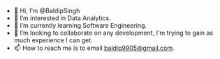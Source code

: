 - 👋 Hi, I’m @BaldipSingh
- 👀 I’m interested in Data Analytics.
- 🌱 I’m currently learning Software Engineering.
- 💞️ I’m looking to collaborate on any development, I'm trying to gain as much experience I can get.
- 📫 How to reach me is to email baldip9905@gmail.com.

<!---
BaldipSingh/BaldipSingh is a ✨ special ✨ repository because its `README.md` (this file) appears on your GitHub profile.
You can click the Preview link to take a look at your changes.
--->
